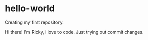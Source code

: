 # hello-world
Creating my first repository.

Hi there!
I'm Ricky, i love to code.
Just trying out commit changes.
